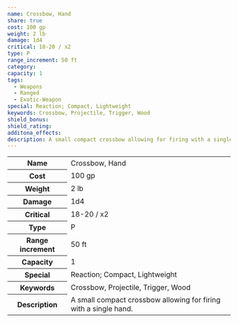 ```yaml
---
name: Crossbow, Hand
share: true
cost: 100 gp
weight: 2 lb
damage: 1d4
critical: 18-20 / x2
type: P
range_increment: 50 ft
category: 
capacity: 1
tags:
  - Weapons
  - Ranged
  - Exotic-Weapon
special: Reaction; Compact, Lightweight
keywords: Crossbow, Projectile, Trigger, Wood
shield_bonus: 
shield_rating: 
additona_effects: 
description: A small compact crossbow allowing for firing with a single hand.
---
```


<p><span style="overflow-x: auto;"><table><tbody><tr><th>Name</th><td>Crossbow, Hand</td></tr><tr><th>Cost</th><td>100 gp</td></tr><tr><th>Weight</th><td>2 lb</td></tr><tr><th>Damage</th><td>1d4</td></tr><tr><th>Critical</th><td>18-20 / x2</td></tr><tr><th>Type</th><td>P</td></tr><tr><th>Range increment</th><td>50 ft</td></tr><tr><th>Capacity</th><td>1</td></tr><tr><th>Special</th><td>Reaction; Compact, Lightweight</td></tr><tr><th>Keywords</th><td>Crossbow, Projectile, Trigger, Wood</td></tr><tr><th>Description</th><td>A small compact crossbow allowing for firing with a single hand.</td></tr></tbody></table></span></p>